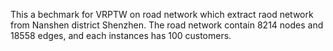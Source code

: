 This a bechmark for VRPTW on road network which extract raod network from Nanshen district Shenzhen. The road network contain 8214 nodes and 18558 edges, and each instances has 100 customers.